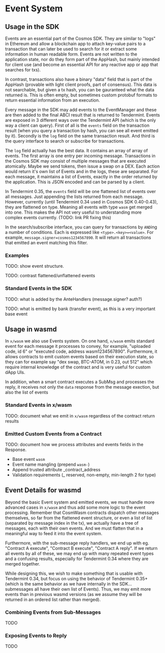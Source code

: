 # Event System

## Usage in the SDK

Events are an essential part of the Cosmos SDK. They are similar to "logs" in Ethereum and allow a blockchain
app to attach key-value pairs to a transaction that can later be used to search for it or extract some information
in human readable form. Events are not written to the application state, nor do they form part of the AppHash,
but mainly intended for client use (and become an essential API for any reactive app or app that searches for txs). 

In contrast, transactions also have a binary "data" field that is part of the AppHash (provable with light client proofs,
part of consensus). This data is not searchable, but given a tx hash, you can be gauranteed what the data returned is.
This is often empty, but sometimes custom protobuf formats to return essential information from an execution.

Every message in the SDK may add events to the EventManager and these are then added to the final ABCI result that is returned
to Tendermint. Events are exposed in 3 different ways over the Tendermint API (which is the only way a client can query).
First of all is the `events` field on the transaction result (when you query a transaction by hash, you can see all event emitted
by it). Secondly is the `log` field on the same transaction result. And third is the query interface to search or subscribe for
transactions. 

The `log` field actually has the best data. It contains an array of array of events. The first array is one entry per incoming message.
Transactions in the Cosmos SDK may consist of multiple messages that are executed atomically. Maybe we send tokens, then issue a swap
on a DEX. Each action would return it's own list of Events and in the logs, these are separated. For each message, it maintains a list
of Events, exactly in the order returned by the application. This is JSON encoded and can be parsed by a client.

In Tendermint 0.35, the `events` field will be one flattened list of events over all messages. Just appending the lists returned
from each message. However, currently (until Tendermint 0.34 used in Cosmos SDK 0.40-0.43), they are flattened on type. Meaning all events
with type `wasm` get merged into one. This makes the API not very useful to understanding more complex events currently. (TODO: link PR fixing this)

In the search/subscribe interface, you can query for transactions by `AND`ing a number of conditions. Each is expressed like
`<type>.<key>=<value>`. For example, `message.signer=cosmos1234567890`. It will return all transactions that emitted an event matching this filter.

### Examples

TODO: show event structure.

TODO: contrast flattened/unflattened events

### Standard Events in the SDK

TODO: what is added by the AnteHandlers (message.signer? auth?)

TODO: what is emitted by bank (transfer event), as this is a very important base event

## Usage in wasmd

In `x/wasm` we also use Events system. On one hand, `x/wasm` emits standard event for each message it processes to convey,
for example, "uploaded code, id 6" or "executed code, address wasm1234567890". Furthermore, it allows contracts to
emit custom events based on their execution state, so they can for example say "dex swap, BTC-ATOM, in 0.23, out 512"
which require internal knowledge of the contract and is very useful for custom dApp UIs.

In addition, when a smart contract executes a SubMsg and processes the reply, it receives not only the `data` response
from the message exection, but also the list of events 

### Standard Events in x/wasm

TODO: document what we emit in `x/wasm` regardless of the contract return results

### Emitted Custom Events from a Contract

TODO: document how we process attributes and events fields in the Response.

* Base event `wasm`
* Event name mangling (prepend `wasm-`)
* Append trusted attribute _contract_address
* Validation requirements (_ reserved, non-empty, min-length 2 for type)

## Event Details for wasmd

Beyond the basic Event system and emitted events, we must handle more advanced cases in `x/wasm`
and thus add some more logic to the event processing. Remember that CosmWasm contracts dispatch other
messages themselves, so far from the flattened event structure, or even a list of list (separated
by message index in the tx), we actually have a tree of messages, each with their own events. And we must
flatten that in a meaningful way to feed it into the event system.

Furthermore, with the sub-message reply handlers, we end up with eg. "Contract A execute", "Contract B execute",
"Contract A reply". If we return all events by all of these, we may end up with many repeated event types and
a confusing results, especially for Tendermint 0.34 where they are merged together.

While designing this, we wish to make something that is usable with Tendermint 0.34, but focus on using the
behavior of Tendermint 0.35+ (which is the same behavior as we have internally in the SDK... submessages
all have their own list of Events). Thus, we may emit more events than in previous wasmd versions (as we assume
they will be returned in an ordered list rather than merged).

### Combining Events from Sub-Messages

TODO
### Exposing Events to Reply

TODO
